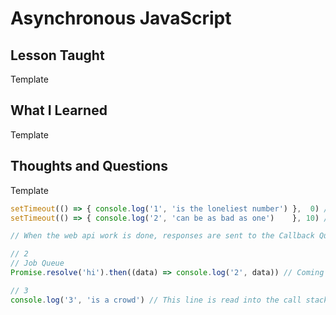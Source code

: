 # Asynchronous JavaScript

## Lesson Taught
Template

## What I Learned
Template

## Thoughts and Questions
Template

```javascript
setTimeout(() => { console.log('1', 'is the loneliest number') },  0) // Sent over to the web api
setTimeout(() => { console.log('2', 'can be as bad as one')    }, 10) // Sent over to the web api

// When the web api work is done, responses are sent to the Callback Queue

// 2
// Job Queue
Promise.resolve('hi').then((data) => console.log('2', data)) // Coming back to this

// 3
console.log('3', 'is a crowd') // This line is read into the call stack first, and then executed
```
